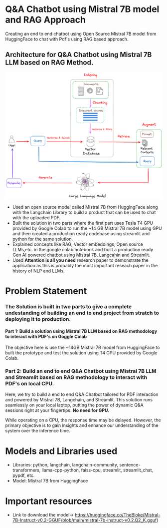 # Q&A Chatbot using Mistral 7B model and RAG Approach
Creating an end to end chatbot using Open Source Mistral 7B model from HuggingFace to chat with Pdf's using RAG based approach.
## Architecture for Q&A Chatbot using Mistral 7B LLM based on RAG Method.
![GenAI_Chatbot](https://github.com/Rahul713713/Q-A_Chatbot_using_Mistral_and_RAG_Approach/blob/main/images/RAG.png "Q&A Chatbot Power by Gen AI using Mistral LLM and RAG")
- Used an open source model called Mistral 7B from HuggingFace along with the Langchain Library to build a product that can be used to chat with the uploaded PDF.
- Built the solution in two parts where the first part uses Tesla T4 GPU provided by Google Colab to run the ~14 GB Mistral 7B model using GPU and then created a production ready codebase using streamlit and python for the same solution. 
- Explained concepts like RAG, Vector embeddings, Open source LLMs,etc. in the google colab notebook and built a production ready Gen AI powered chatbot using Mistral 7B, Langcahin and Streamlit.
- Used **Attention is all you need** research paper to demonstrate the application as this is probably the most important reseach paper in the history of NLP and LLMs. 

# Problem Statement
### The Solution is built in two parts to give a complete undestanding of building an end to end project from stratch to deploying it to production. 
#### Part 1: Build a solution using Mistral 7B LLM based on RAG methodology to interact with PDF's on Goggle Colab
The objective here is use the ~14GB Mistral 7B model from HuggingFace to built the prototype and test the solution using T4 GPU provided by Google Colab.

### Part 2: Build an end to end Q&A Chatbot using Mistral 7B LLM and Streamlit based on RAG methodology to interact with PDF's on local CPU. 
Here, we try to build a end to end Q&A Chatbot tailored for PDF interaction and powered by Mistral 7B, Langchain, and Streamlit. This solution runs seamlessly on your local laptop, putting the power of dynamic Q&A sessions right at your fingertips. **No need for GPU.**

While operating on a CPU, the response time may be delayed. However, the primary objective is to gain insights and enhance our understanding of the system over the inference time.

# Models and Libraries used
- Libraries: python, langchain, langchain-community, sentence-transformers, llama-cpp-python, faiss-cpu, streamlit, streamlit_chat, pypdf, etc.
- Model:  Mistral 7B from HuggingFace

# Important resources
- Link to download the model-> https://huggingface.co/TheBloke/Mistral-7B-Instruct-v0.2-GGUF/blob/main/mistral-7b-instruct-v0.2.Q2_K.gguf)
